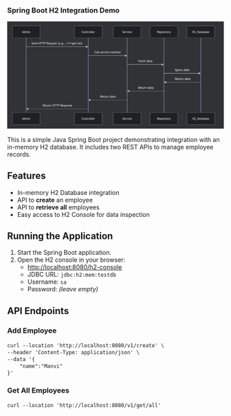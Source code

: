 ### Spring Boot H2 Integration Demo
![](https://github.com/devparthgarg/h2-database/blob/main/src/main/resources/static/sequence-diagram.png)

This is a simple Java Spring Boot project demonstrating integration with an in-memory H2 database. It includes two REST APIs to manage employee records.

## Features

- In-memory H2 Database integration  
- API to **create** an employee  
- API to **retrieve all** employees  
- Easy access to H2 Console for data inspection

## Running the Application

1. Start the Spring Boot application.
2. Open the H2 console in your browser:
   - [http://localhost:8080/h2-console](http://localhost:8080/h2-console)
   - JDBC URL: `jdbc:h2:mem:testdb`
   - Username: `sa`
   - Password: *(leave empty)*

## API Endpoints

### Add Employee
```
curl --location 'http://localhost:8080/v1/create' \
--header 'Content-Type: application/json' \
--data '{
    "name":"Manvi"
}'
```
### Get All Employees
```
curl --location 'http://localhost:8080/v1/get/all'
```

